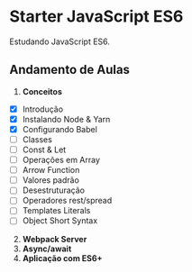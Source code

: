 # **Starter JavaScript ES6**

Estudando JavaScript ES6.

## **Andamento de Aulas**

1. **Conceitos**

- [x] Introdução
- [x] Instalando Node & Yarn
- [x] Configurando Babel
- [ ] Classes
- [ ] Const & Let
- [ ] Operações em Array
- [ ] Arrow Function
- [ ] Valores padrão
- [ ] Desestruturação
- [ ] Operadores rest/spread
- [ ] Templates Literals
- [ ] Object Short Syntax

2. **Webpack Server**
3. **Async/await**
4. **Aplicação com ES6+**